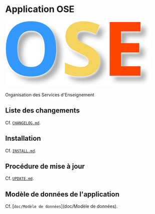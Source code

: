 # Application OSE

![Logo OSE](doc/logo.png)

Organisation des Services d'Enseignement

## Liste des changements

Cf. [`CHANGELOG.md`](CHANGELOG.md).

## Installation

Cf. [`INSTALL.md`](INSTALL.md).

## Procédure de mise à jour

Cf. [`UPDATE.md`](UPDATE.md).

## Modèle de données de l'application

Cf. [`doc/Modèle de données`](doc/Modèle de données).